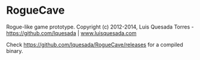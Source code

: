 RogueCave
=========

Rogue-like game prototype. 
Copyright (c) 2012-2014, Luis Quesada Torres - https://github.com/lquesada | www.luisquesada.com

Check https://github.com/lquesada/RogueCave/releases for a compiled binary.
